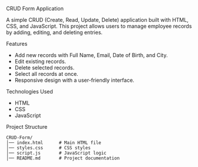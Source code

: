 CRUD Form Application

A simple CRUD (Create, Read, Update, Delete) application built with HTML, CSS, and JavaScript. This project allows users to manage employee records by adding, editing, and deleting entries.

Features

- Add new records with Full Name, Email, Date of Birth, and City.
- Edit existing records.
- Delete selected records.
- Select all records at once.
- Responsive design with a user-friendly interface.

Technologies Used

- HTML
- CSS
- JavaScript

Project Structure
```
CRUD-Form/
│── index.html      # Main HTML file
│── styles.css      # CSS styles
│── script.js       # JavaScript logic
│── README.md       # Project documentation
```
